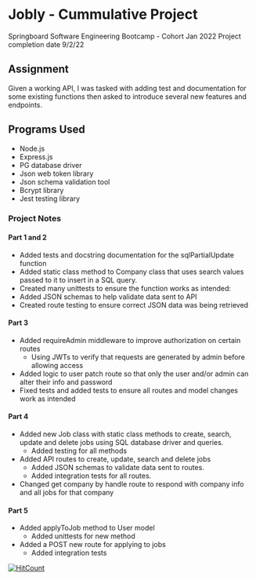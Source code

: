 # Jobly - Cummulative Project
Springboard Software Engineering Bootcamp - Cohort Jan 2022
Project completion date 9/2/22

## Assignment
Given a working API, I was tasked with adding test and documentation for some existing functions then asked to introduce several new features and endpoints.

## Programs Used

- Node.js
- Express.js
- PG database driver
- Json web token library
- Json schema validation tool
- Bcrypt library
- Jest testing library

### Project Notes

#### Part 1 and 2
- Added tests and docstring documentation for the sqlPartialUpdate function
- Added static class method to Company class that uses search values passed to it to insert in a SQL query.
- Created many unittests to ensure the function works as intended:
- Added JSON schemas to help validate data sent to API
- Created route testing to ensure correct JSON data was being retrieved

#### Part 3
- Added requireAdmin middleware to improve authorization on certain routes
    - Using JWTs to verify that requests are generated by admin before allowing access
- Added logic to user patch route so that only the user and/or admin can alter their info and password
- Fixed tests and added tests to ensure all routes and model changes work as intended

#### Part 4
- Added new Job class with static class methods to create, search, update and delete jobs using SQL database driver and queries.
    - Added testing for all methods
- Added API routes to create, update, search and delete jobs
    - Added JSON schemas to validate data sent to routes.
    - Added integration tests for all routes.
- Changed get company by handle route to respond with company info and all jobs for that company

#### Part 5
- Added applyToJob method to User model
    - Added unittests for new method
- Added a POST new route for applying to jobs
    - Added integration tests
    
    

[![HitCount](https://hits.dwyl.com/nll004/express_API_jobly.svg?style=flat-square)](http://hits.dwyl.com/nll004/express_API_jobly)

